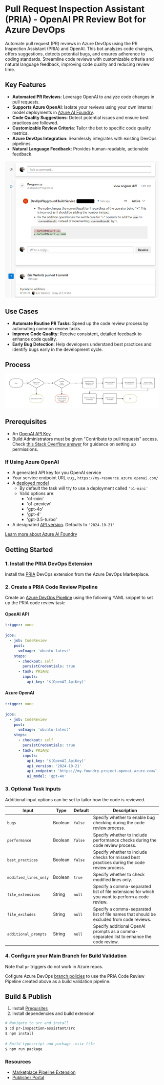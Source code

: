 # Pull Request Inspection Assistant (PRIA) - OpenAI PR Review Bot for Azure DevOps

Automate pull request (PR) reviews in Azure DevOps using the PR Inspection Assistant (PRIA) and OpenAI. This bot analyzes code changes, offers suggestions, detects potential bugs, and ensures adherence to coding standards. Streamline code reviews with customizable criteria and natural language feedback, improving code quality and reducing review time.

## Key Features

- **Automated PR Reviews**: Leverage OpenAI to analyze code changes in pull requests.
- **Supports Azure OpenAI**: Isolate your reviews using your own internal model deployments in [Azure AI Foundry](https://learn.microsoft.com/en-us/azure/ai-studio/azure-openai-in-ai-studio).
- **Code Quality Suggestions**: Detect potential issues and ensure best practices are followed.
- **Customizable Review Criteria**: Tailor the bot to specific code quality metrics.
- **Azure DevOps Integration**: Seamlessly integrates with existing DevOps pipelines.
- **Natural Language Feedback**: Provides human-readable, actionable feedback.

![](./pr-inspection-assistant/assets/ado-ai-comment.jpg)

## Use Cases

- **Automate Routine PR Tasks**: Speed up the code review process by automating common review tasks.
- **Improve Code Quality**: Receive consistent, detailed feedback to enhance code quality.
- **Early Bug Detection**: Help developers understand best practices and identify bugs early in the development cycle.

## Process
![](./pr-inspection-assistant/assets/flowchart.jpg)

## Prerequisites

- An [OpenAI API Key](https://platform.openai.com/docs/overview)
- Build Administrators must be given "Contribute to pull requests" access. Check [this Stack Overflow answer](https://stackoverflow.com/a/57985733) for guidance on setting up permissions.

### If Using Azure OpenAI

- A generated API key for you OpenAI service
- Your service endpoint URL e.g., `https://my-resource.azure.openai.com/`
- A [deployed model](https://learn.microsoft.com/en-us/azure/ai-studio/how-to/deploy-models-openai)
  - By default the task will try to use a deployment called `'o1-mini'`
  - Valid options are:
    - 'o1-mini'
    - 'o1-preview'
    - 'gpt-4o'
    - 'gpt-4'
    - 'gpt-3.5-turbo'
- A designated [API version](https://learn.microsoft.com/en-us/azure/ai-services/openai/api-version-deprecation). Defaults to `'2024-10-21'`

[Learn more about Azure AI Foundry](https://learn.microsoft.com/en-us/azure/ai-studio/azure-openai-in-ai-studio)

## Getting Started

### 1. Install the PRIA DevOps Extension

   Install the [PRIA](https://marketplace.visualstudio.com/items?itemName=EricWellnitz.pria) DevOps extension from the Azure DevOps Marketplace.

### 2. Create a PRIA Code Review Pipeline

   Create an [Azure DevOps Pipeline](https://learn.microsoft.com/en-us/azure/devops/pipelines/create-first-pipeline) using the following YAML snippet to set up the PRIA code review task:

#### OpenAI API

```yaml
trigger: none

jobs:
  - job: CodeReview
    pool:
      vmImage: 'ubuntu-latest'
    steps:
      - checkout: self
        persistCredentials: true
      - task: PRIA@2
        inputs:
          api_key: '$(OpenAI_ApiKey)'
```

#### Azure OpenAI

```yaml
trigger: none

jobs:
  - job: CodeReview
    pool:
      vmImage: 'ubuntu-latest'
    steps:
      - checkout: self
        persistCredentials: true
      - task: PRIA@2
        inputs:
          api_key: '$(OpenAI_ApiKey)'
          api_version: '2024-10-21'
          api_endpoint: 'https://my-foundry-project.openai.azure.com/'
          ai_model: 'gpt-4o'
```
### 3. Optional Task Inputs

Additional input options can be set to tailor how the code is reviewed.

| Input | Type | Default | Description |
|---|---|---|---|
| `bugs` | Boolean | `false` | Specify whether to enable bug checking during the code review process. |
| `performance` | Boolean | `false` | Specify whether to include performance checks during the code review process. |
| `best_practices` | Boolean | `false` | Specify whether to include checks for missed best practices during the code review process. |
| `modified_lines_only` | Boolean | `true` | Specify whether to check modified lines only. |
| `file_extensions` | String | `null` | Specify a comma-separated list of file extensions for which you want to perform a code review. |
| `file_excludes` | String | `null` | Specify a comma-separated list of file names that should be excluded from code reviews. |
| `additional_prompts` | String | `null` | Specify additional OpenAI prompts as a comma-separated list to enhance the code review. |

### 4. Configure your Main Branch for Build Validation

  Note that `pr` triggers do not work in Azure repos.
  
  Cofigure Azure DevOps [branch policies](https://learn.microsoft.com/en-us/azure/devops/repos/git/branch-policies?view=azure-devops&tabs=browser#build-validation) to use the PRIA Code Review Pipeline created above as a build validation pipeline.


## Build & Publish

1. Install [Prequisites](https://learn.microsoft.com/en-us/azure/devops/extend/develop/add-build-task?toc=%2Fazure%2Fdevops%2Fmarketplace-extensibility%2Ftoc.json&view=azure-devops#prerequisites)
1. Install dependencies and build extension
```bash
# Navigate to src and install
$ cd pr-inspection-assistant/src
$ npm install

# Build typescript and package .vsix file
$ npm run package
```

### Resources
- [Marketplace Pipeline Extension](https://learn.microsoft.com/en-us/azure/devops/extend/develop/add-build-task?toc=%2Fazure%2Fdevops%2Fmarketplace-extensibility%2Ftoc.json&view=azure-devops)
- [Publisher Portal](https://marketplace.visualstudio.com/manage/publishers)
